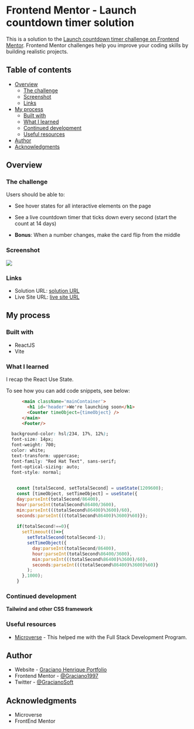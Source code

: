 # Frontend Mentor - Launch countdown timer solution

This is a solution to the [Launch countdown timer challenge on Frontend Mentor](https://www.frontendmentor.io/challenges/launch-countdown-timer-N0XkGfyz-). Frontend Mentor challenges help you improve your coding skills by building realistic projects. 


## Table of contents

- [Overview](#overview)
  - [The challenge](#the-challenge)
  - [Screenshot](#screenshot)
  - [Links](#links)
- [My process](#my-process)
  - [Built with](#built-with)
  - [What I learned](#what-i-learned)
  - [Continued development](#continued-development)
  - [Useful resources](#useful-resources)
- [Author](#author)
- [Acknowledgments](#acknowledgments)


## Overview

### The challenge

Users should be able to:

- See hover states for all interactive elements on the page
- See a live countdown timer that ticks down every second (start the count at 14 days)

- **Bonus**: When a number changes, make the card flip from the middle

### Screenshot

![](./screenshot.png)

### Links

- Solution URL: [solution URL](https://github.com/Graciano1997/frontend_counterdown/)
- Live Site URL: [live site URL](https://frontend-counterdown.vercel.app/)

## My process

### Built with

- ReactJS
- Vite

### What I learned

I recap the React Use State.

To see how you can add code snippets, see below:

```html
      <main className='mainContainer'>
        <h1 id='header'>We're launching soon</h1>
        <Counter timeObject={timeObject} />
      </main>
      <Footer/>
```
```css
  background-color: hsl(234, 17%, 12%);
  font-size: 14px;
  font-weight: 700;
  color: white;
  text-transform: uppercase;
  font-family: "Red Hat Text", sans-serif;
  font-optical-sizing: auto;
  font-style: normal;
```
```js     
    
    const [totalSecond, setTotalSecond] = useState(1209600);
    const [timeObject, setTimeObject] = useState({
    day:parseInt(totalSecond/86400),
    hour:parseInt(totalSecond%86400/3600),
    min:parseInt(((totalSecond%86400)%3600)/60),
    seconds:parseInt(((totalSecond%86400)%3600)%60)});
    
    if(totalSecond!==0){
      setTimeout(()=>{
        setTotalSecond(totalSecond-1);
        setTimeObject({
          day:parseInt(totalSecond/86400),
          hour:parseInt(totalSecond%86400/3600),
          min:parseInt(((totalSecond%86400)%3600)/60),
          seconds:parseInt(((totalSecond%86400)%3600)%60)}
        );
      },1000);
    }
```


### Continued development

**Tailwind and other CSS framework**

### Useful resources

- [Microverse](https://microverse.org/) - This helped me with the Full Stack Development Program.

## Author

- Website - [Graciano Henrique Portfolio](https://portofolio-graciano.vercel.app/)
- Frontend Mentor - [@Graciano1997](https://www.frontendmentor.io/profile/Graciano1997)
- Twitter - [@GracianoSoft](https://www.twitter.com/Gracianosoft)

## Acknowledgments

- Microverse
- FrontEnd Mentor
